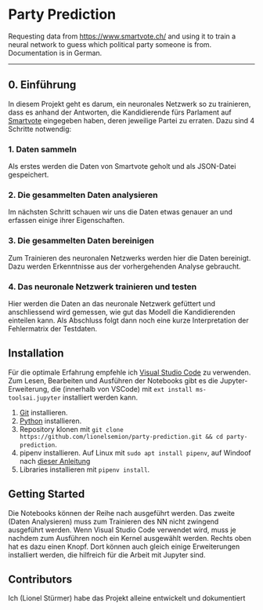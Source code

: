 # Party Prediction

Requesting data from https://www.smartvote.ch/ and using it to train a neural network to guess which political party someone is from. Documentation is in German.

---

## 0. Einführung

In diesem Projekt geht es darum, ein neuronales Netzwerk so zu trainieren, dass es anhand der Antworten, die Kandidierende fürs Parlament auf [Smartvote](https://www.smartvote.ch) eingegeben haben, deren jeweilige Partei zu erraten. Dazu sind 4 Schritte notwendig:

### 1. Daten sammeln

Als erstes werden die Daten von Smartvote geholt und als JSON-Datei gespeichert.

### 2. Die gesammelten Daten analysieren

Im nächsten Schritt schauen wir uns die Daten etwas genauer an und erfassen einige ihrer Eigenschaften.

### 3. Die gesammelten Daten bereinigen

Zum Trainieren des neuronalen Netzwerks werden hier die Daten bereinigt. Dazu werden Erkenntnisse aus der vorhergehenden Analyse gebraucht.

### 4. Das neuronale Netzwerk trainieren und testen

Hier werden die Daten an das neuronale Netzwerk gefüttert und anschliessend wird gemessen, wie gut das Modell die Kandidierenden einteilen kann. Als Abschluss folgt dann noch eine kurze Interpretation der Fehlermatrix der Testdaten.

## Installation

Für die optimale Erfahrung empfehle ich [Visual Studio Code](https://code.visualstudio.com/) zu verwenden. Zum Lesen, Bearbeiten und Ausführen der Notebooks gibt es die Jupyter-Erweiterung, die (innerhalb von VSCode) mit `ext install ms-toolsai.jupyter` installiert werden kann.

1. [Git](https://git-scm.com/download) installieren.
2. [Python](https://www.python.org/downloads/) installieren.
3. Repository klonen mit `git clone https://github.com/lionelsemion/party-prediction.git && cd party-prediction`.
4. pipenv installieren. Auf Linux mit `sudo apt install pipenv`, auf Windoof nach [dieser Anleitung](https://www.pythontutorial.net/python-basics/install-pipenv-windows/)
5. Libraries installieren mit `pipenv install`.

## Getting Started

Die Notebooks können der Reihe nach ausgeführt werden. Das zweite (Daten Analysieren) muss zum Trainieren des NN nicht zwingend ausgeführt werden. Wenn Visual Studio Code verwendet wird, muss je nachdem zum Ausführen noch ein Kernel ausgewählt werden. Rechts oben hat es dazu einen Knopf. Dort können auch gleich einige Erweiterungen installiert werden, die hilfreich für die Arbeit mit Jupyter sind.

## Contributors

Ich (Lionel Stürmer) habe das Projekt alleine entwickelt und dokumentiert
